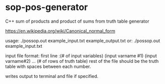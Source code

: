 # sop-pos-generator
C++ sum of products and product of sums from truth table generator

https://en.wikipedia.org/wiki/Canonical_normal_form

usage: ./possop.out example_input.txt example_output.txt
or: ./possop.out example_input.txt

input file format:
first line :(# of input variables) (input varname #1) (input varname#2) ... (# of rows of truth table)
rest of the file should be the truth table with spaces between each number.

writes output to terminal and file if specified.